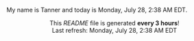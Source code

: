 My name is Tanner and today is Monday, July 28, 2:38 AM EDT.

<p align="center">This <i>README</i> file is generated <b>every 3 hours</b>!</br>Last refresh: Monday, July 28, 2:38 AM EDT<br /></p>
